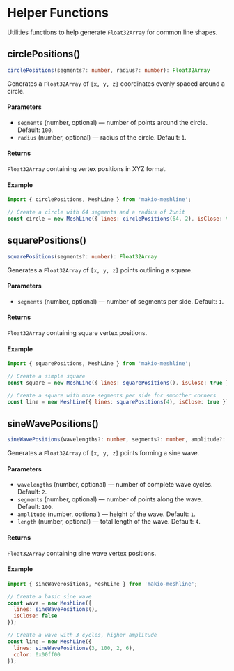 # Helper Functions

Utilities functions to help generate `Float32Array` for common line shapes.

## circlePositions()

```ts
circlePositions(segments?: number, radius?: number): Float32Array
```

Generates a `Float32Array` of `[x, y, z]` coordinates evenly spaced around a circle.

#### Parameters

- `segments` (number, optional) — number of points around the circle. Default: `100`.
- `radius` (number, optional) — radius of the circle. Default: `1`.

#### Returns

`Float32Array` containing vertex positions in XYZ format.

#### Example

```javascript
import { circlePositions, MeshLine } from 'makio-meshline';

// Create a circle with 64 segments and a radius of 2unit
const circle = new MeshLine({ lines: circlePositions(64, 2), isClose: true });
```

## squarePositions()

```ts
squarePositions(segments?: number): Float32Array
```

Generates a `Float32Array` of `[x, y, z]` points outlining a square.

#### Parameters

- `segments` (number, optional) — number of segments per side. Default: `1`.

#### Returns

`Float32Array` containing square vertex positions.

#### Example

```javascript
import { squarePositions, MeshLine } from 'makio-meshline';

// Create a simple square
const square = new MeshLine({ lines: squarePositions(), isClose: true });

// Create a square with more segments per side for smoother corners
const line = new MeshLine({ lines: squarePositions(4), isClose: true });
```

## sineWavePositions()

```ts
sineWavePositions(wavelengths?: number, segments?: number, amplitude?: number, length?: number): Float32Array
```

Generates a `Float32Array` of `[x, y, z]` points forming a sine wave.

#### Parameters

- `wavelengths` (number, optional) — number of complete wave cycles. Default: `2`.
- `segments` (number, optional) — number of points along the wave. Default: `100`.
- `amplitude` (number, optional) — height of the wave. Default: `1`.
- `length` (number, optional) — total length of the wave. Default: `4`.

#### Returns

`Float32Array` containing sine wave vertex positions.

#### Example

```javascript
import { sineWavePositions, MeshLine } from 'makio-meshline';

// Create a basic sine wave
const wave = new MeshLine({
  lines: sineWavePositions(),
  isClose: false
});

// Create a wave with 3 cycles, higher amplitude
const line = new MeshLine({
  lines: sineWavePositions(3, 100, 2, 6),
  color: 0x00ff00
});
```
